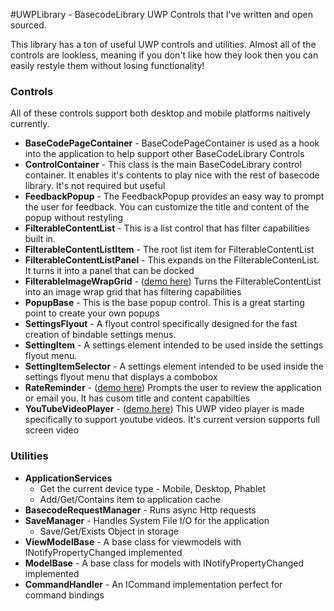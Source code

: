#UWPLibrary - BasecodeLibrary
UWP Controls that I've written and open sourced.

This library has a ton of useful UWP controls and utilities. Almost all of the controls are lookless, meaning if you don't like how they look then you can easily restyle them without losing functionality!


<h3>Controls</h3>

All of these controls support both desktop and mobile platforms naitively currently. 

<ul>
  <li><b>BaseCodePageContainer</b> - BaseCodePageContainer is used as a hook into the application to help support other BaseCodeLibrary Controls </li>
  <li><b>ControlContainer</b> - This class is the main BaseCodeLibrary control container. It enables it's contents to play nice with the rest of basecode library. It's not required but useful</li>
  <li><b>FeedbackPopup</b> - The FeedbackPopup provides an easy way to prompt the user for feedback. You can customize the title and content of the popup without restyling</li>
  <li><b>FilterableContentList</b> - This is a list control that has filter capabilities built in.</li>
  <li><b>FilterableContentListItem</b> - The root list item for FilterableContentList</li>
  <li><b>FilterableContentListPanel</b> - This expands on the FilterableContenList. It turns it into a panel that can be docked</li>
  <li><b>FilterableImageWrapGrid</b> - (<a target="_blank" href="http://i.imgur.com/q4K8IS3.mp4">demo here</a>) Turns the FilterableContentList into an image wrap grid that has filtering capabilities</li>
  <li><b>PopupBase</b> - This is the base popup control. This is a great starting point to create your own popups</li>
  <li><b>SettingsFlyout</b> - A flyout control specifically designed for the fast creation of bindable settings menus. </li>
  <li><b>SettingItem</b> - A settings element intended to be used inside the settings flyout menu. </li>
  <li><b>SettingItemSelector</b> - A settings element intended to be used inside the settings flyout menu that displays a combobox</li>
  <li><b>RateReminder</b> - (<a target="_blank" href="http://i.imgur.com/is0qNFa.mp4">demo here</a>) Prompts the user to review the application or email you. It has cusom title and content capabilties</li>
  <li><b>YouTubeVideoPlayer</b> - (<a target="_blank" href="http://i.imgur.com/EvHpw1a.mp4">demo here</a>) This UWP video player is made specifically to support youtube videos. It's current version supports full screen video</li> 
</ul>


<h3>Utilities</h3>

<ul>
  <li><b>ApplicationServices</b>
      <ul>
        <li>Get the current device type - Mobile, Desktop, Phablet</li>
        <li>Add/Get/Contains item to application cache</li>
      </ul>
  <li><b>BasecodeRequestManager</b> - Runs async Http requests</li>
  <li><b>SaveManager</b> - Handles System File I/O for the application
      <ul>
      <li>Save/Get/Exists Object in storage</li>
      </ul>
  </li>
  <li><b>ViewModelBase</b> - A base class for viewmodels with INotifyPropertyChanged implemented</li>
  <li><b>ModelBase</b> - A base class for models with INotifyPropertyChanged implemented</li>
  <li><b>CommandHandler</b> - An ICommand implementation perfect for command bindings</li>
</ul>

